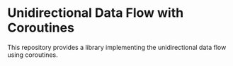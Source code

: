 # Unidirectional Data Flow with Coroutines
This repository provides a library implementing the unidirectional data flow using coroutines. 